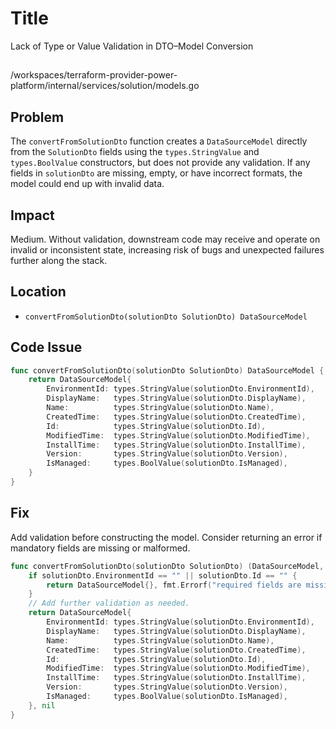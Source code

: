 # Title

Lack of Type or Value Validation in DTO–Model Conversion

##

/workspaces/terraform-provider-power-platform/internal/services/solution/models.go

## Problem

The `convertFromSolutionDto` function creates a `DataSourceModel` directly from the `SolutionDto` fields using the `types.StringValue` and `types.BoolValue` constructors, but does not provide any validation. If any fields in `solutionDto` are missing, empty, or have incorrect formats, the model could end up with invalid data.

## Impact

Medium. Without validation, downstream code may receive and operate on invalid or inconsistent state, increasing risk of bugs and unexpected failures further along the stack.

## Location

- `convertFromSolutionDto(solutionDto SolutionDto) DataSourceModel`

## Code Issue

```go
func convertFromSolutionDto(solutionDto SolutionDto) DataSourceModel {
	return DataSourceModel{
		EnvironmentId: types.StringValue(solutionDto.EnvironmentId),
		DisplayName:   types.StringValue(solutionDto.DisplayName),
		Name:          types.StringValue(solutionDto.Name),
		CreatedTime:   types.StringValue(solutionDto.CreatedTime),
		Id:            types.StringValue(solutionDto.Id),
		ModifiedTime:  types.StringValue(solutionDto.ModifiedTime),
		InstallTime:   types.StringValue(solutionDto.InstallTime),
		Version:       types.StringValue(solutionDto.Version),
		IsManaged:     types.BoolValue(solutionDto.IsManaged),
	}
}
```

## Fix

Add validation before constructing the model. Consider returning an error if mandatory fields are missing or malformed.

```go
func convertFromSolutionDto(solutionDto SolutionDto) (DataSourceModel, error) {
	if solutionDto.EnvironmentId == "" || solutionDto.Id == "" {
		return DataSourceModel{}, fmt.Errorf("required fields are missing: EnvironmentId or Id")
	}
	// Add further validation as needed.
	return DataSourceModel{
		EnvironmentId: types.StringValue(solutionDto.EnvironmentId),
		DisplayName:   types.StringValue(solutionDto.DisplayName),
		Name:          types.StringValue(solutionDto.Name),
		CreatedTime:   types.StringValue(solutionDto.CreatedTime),
		Id:            types.StringValue(solutionDto.Id),
		ModifiedTime:  types.StringValue(solutionDto.ModifiedTime),
		InstallTime:   types.StringValue(solutionDto.InstallTime),
		Version:       types.StringValue(solutionDto.Version),
		IsManaged:     types.BoolValue(solutionDto.IsManaged),
	}, nil
}
```

